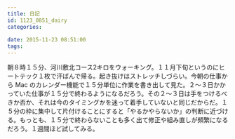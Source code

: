 ```yaml
---
title: 日記
id: 1123_0851_dairy
categories:
   
date: 2015-11-23 08:51:00
tags:
---
```


朝８時１５分、河川敷北コース2キロをウォーキング。１１月下旬というのにヒートテック１枚で汗ばんで帰る。起き抜けはストレッチしづらい。今朝の仕事から Mac のカレンダー機能で１５分単位に作業を書き出して見た。２〜３日かかっていた仕事が１５分で終わるようになるだろう。その２〜３日は手をつけるべきか否か、それは今のタイミングかを迷って着手していないと同じだからだ。１５分の枠に集中して片付けることにすると「やるかやらないか」の判断に近づける。もっとも、１５分で終わらないことも多く出て修正や組み直しが頻繁になるだろう。１週間ほど試してみる。